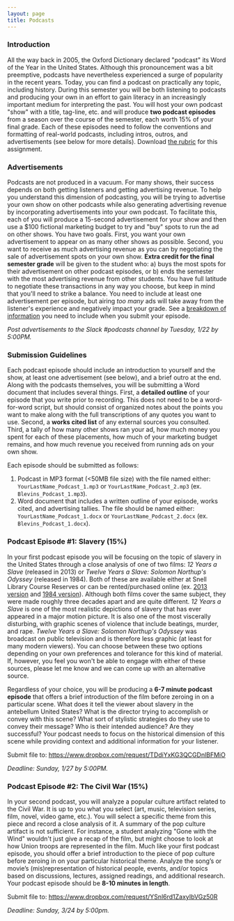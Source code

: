 ```yaml
---
layout: page
title: Podcasts
---
```


### Introduction

All the way back in 2005, the Oxford Dictionary declared "podcast" its Word of the Year in the United States. Although this pronouncement was a bit preemptive, podcasts have nevertheless experienced a surge of popularity in the recent years. Today, you can find a podcast on practically any topic, including history. During this semester you will be both listening to podcasts and producing your own in an effort to gain literacy in an increasingly important medium for interpreting the past. You will host your own podcast "show" with a title, tag-line, etc. and will produce **two podcast episodes** from a season over the course of the semester, each worth 15% of your final grade. Each of these episodes need to follow the conventions and formatting of real-world podcasts, including intros, outros, and advertisements (see below for more details). Download [the rubric]({{site.baseurl}}/downloads/podcast-rubric.pdf) for this assignment.

### Advertisements

Podcasts are not produced in a vacuum. For many shows, their success depends on both getting listeners and getting advertising revenue. To help you understand this dimension of podcasting, you will be trying to advertise your own show on other podcasts while also generating advertising revenue by incorporating advertisements into your own podcast. To facilitate this, each of you will produce a 15-second advertisement for your show and then use a $100 fictional marketing budget to try and "buy" spots to run the ad on other shows. You have two goals. First, you want your own advertisement to appear on as many other shows as possible. Second, you want to receive as much advertising revenue as you can by negotiating the sale of advertisement spots on your own show. **Extra credit for the final semester grade** will be given to the student who: a) buys the most spots for their advertisement on other podcast episodes, or b) ends the semester with the most advertising revenue from other students. You have full latitude to negotiate these transactions in any way you choose, but keep in mind that you'll need to strike a balance. You need to include at least one advertisement per episode, but airing *too many* ads will take away from the listener's experience and negatively impact your grade. See a [breakdown of information]({{site.baseurl}}/downloads/podcast-ads.docx) you need to include when you submit your episode.

*Post advertisements to the Slack #podcasts channel by Tuesday, 1/22 by 5:00PM.*

### Submission Guidelines

Each podcast episode should include an introduction to yourself and the show, at least one advertisement (see below), and a brief outro at the end. Along with the podcasts themselves, you will be submitting a Word document that includes several things. First, a **detailed outline** of your episode that you write prior to recording. This does not need to be a word-for-word script, but should consist of organized notes about the points you want to make along with the full transcriptions of any quotes you want to use. Second, a **works cited list** of any external sources you consulted. Third, a tally of how many other shows ran your ad, how much money you spent for each of these placements, how much of your marketing budget remains, and how much revenue you received from running ads on your own show. 

Each episode should be submitted as follows:
1. Podcast in MP3 format (<50MB file size) with the file named either: `YourLastName_Podcast_1.mp3` or `YourLastName_Podcast_2.mp3` (ex. `Blevins_Podcast_1.mp3`).
2. Word document that includes a written outline of your episode, works cited, and advertising tallies. The file should be named either: `YourLastName_Podcast_1.docx` or `YourLastName_Podcast_2.docx` (ex. `Blevins_Podcast_1.docx`).

### Podcast Episode #1: Slavery (15%)

In your first podcast episode you will be focusing on the topic of slavery in the United States through a close analysis of one of two films: *12 Years a Slave* (released in 2013) or *Twelve Years a Slave: Solomon Northup's Odyssey* (released in 1984). Both of these are available either at Snell Library Course Reserves or can be rented/purchased online (ex. [2013 version](https://www.amazon.com/12-Years-Slave-Benedict-Cumberbatch/dp/B00ICSVLPA/) and [1984 version](https://www.amazon.com/Twelve-Years-Solomon-Northups-Odyssey/dp/B001UB6X0Y/)). Although both films cover the same subject, they were made roughly three decades apart and are quite different. *12 Years a Slave* is one of the most realistic depictions of slavery that has ever appeared in a major motion picture. It is also one of the most viscerally disturbing, with graphic scenes of violence that include beatings, murder, and rape. *Twelve Years a Slave: Solomon Northup's Odyssey* was broadcast on public television and is therefore less graphic (at least for many modern viewers). You can choose between these two options depending on your own preferences and tolerance for this kind of material. If, however, you feel you won't be able to engage with either of these sources, please let me know and we can come up with an alternative source. 

Regardless of your choice, you will be producing a **6-7 minute podcast episode** that offers a brief introduction of the film before zeroing in on a particular scene. What does it tell the viewer about slavery in the antebellum United States? What is the director trying to accomplish or convey with this scene? What sort of stylistic strategies do they use to convey their message? Who is their intended audience? Are they successful? Your podcast needs to focus on the historical dimension of this scene while providing context and additional information for your listener.

Submit file to: <https://www.dropbox.com/request/TDdiYxKG3QCGDnlBFMiO>

*Deadline: Sunday, 1/27 by 5:00PM.* 

### Podcast Episode #2: The Civil War (15%)

In your second podcast, you will analyze a popular culture artifact related to the Civil War. It is up to you what you select (art, music, television series, film, novel, video game, etc.). You will select a specific theme from this piece and record a close analysis of it. A summary of the pop culture artifact is not sufficient. For instance, a student analyzing "Gone with the Wind" wouldn't just give a recap of the film, but might choose to look at how Union troops are represented in the film. Much like your first podcast episode, you should offer a brief introduction to the piece of pop culture before zeroing in on your particular historical theme. Analyze the song’s or movie’s (mis)representation of historical people, events, and/or topics based on discussions, lectures, assigned readings, and additional research. Your podcast episode should be **8-10 minutes in length**. 

Submit file to: <https://www.dropbox.com/request/YSnl6rd1ZaxyIbVGz50R>

*Deadline: Sunday, 3/24 by 5:00pm.*